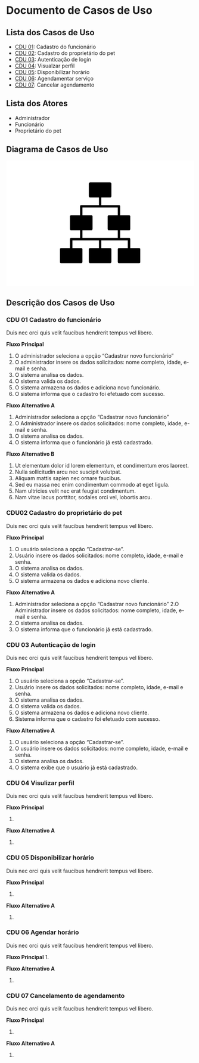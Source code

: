 # Documento de Casos de Uso

## Lista dos Casos de Uso

 - [CDU 01](#CDU-01): Cadastro do funcionário
 - [CDU 02](#CDU-02): Cadastro do proprietário do pet
 - [CDU 03](#CDU-03): Autenticação de login 
 - [CDU 04](#CDU-04): Visualzar perfil
 - [CDU 05](#CDU-05): Disponibilizar horário
 - [CDU 06](#CDU-06): Agendamentar serviço
 - [CDU 07](#CDU-07): Cancelar agendamento

## Lista dos Atores
 
 - Administrador
 - Funcionário
 - Proprietário do pet

## Diagrama de Casos de Uso

![Diagrama de Casos de Uso](diagrama-exemplo.png)

## Descrição dos Casos de Uso

### CDU 01 Cadastro do funcionário

Duis nec orci quis velit faucibus hendrerit tempus vel libero.


**Fluxo Principal**

1. O administrador seleciona a opção “Cadastrar novo funcionário” 
2. O administrador insere os dados solicitados: nome completo, idade, e-mail e senha.
3. O sistema analisa os dados. 
4. O sistema valida os dados. 
5. O sistema armazena os dados e adiciona novo funcionário. 
6. O sistema informa que o cadastro foi efetuado com sucesso. 


**Fluxo Alternativo A**

  1. Administrador seleciona a opção “Cadastrar novo funcionário” 
  2. O Administrador insere os dados solicitados: nome completo, idade, e-mail e senha.
  3. O sistema analisa os dados. 
  4. O sistema informa que o funcionário já está cadastrado. 


**Fluxo Alternativo B**

1. Ut elementum dolor id lorem elementum, et condimentum eros laoreet.
2. Nulla sollicitudin arcu nec suscipit volutpat.
3. Aliquam mattis sapien nec ornare faucibus.
4. Sed eu massa nec enim condimentum commodo at eget ligula.
5. Nam ultricies velit nec erat feugiat condimentum.
6. Nam vitae lacus porttitor, sodales orci vel, lobortis arcu.


### CDU02 Cadastro do proprietário do pet

Duis nec orci quis velit faucibus hendrerit tempus vel libero.

**Fluxo Principal**

1. O usuário seleciona a opção “Cadastrar-se”. 
2. Usuário insere os dados solicitados: nome completo, idade, e-mail e senha. 
3. O sistema analisa os dados. 
4. O sistema valida os dados. 
5. O sistema armazena os dados e adiciona novo cliente. 


**Fluxo Alternativo A**

  1. Administrador seleciona a opção “Cadastrar novo funcionário” 
  2.O Administrador insere os dados solicitados: nome completo, idade, e-mail e senha.
  3. O sistema analisa os dados. 
  4. O sistema informa que o funcionário já está cadastrado. 



### CDU 03 Autenticação de login

Duis nec orci quis velit faucibus hendrerit tempus vel libero.

**Fluxo Principal**

1. O usuário seleciona a opção “Cadastrar-se”. 
2. Usuário insere os dados solicitados: nome completo, idade, e-mail e senha. 
3. O sistema analisa os dados. 
4. O sistema valida os dados. 
5. O sistema armazena os dados e adiciona novo cliente. 
6. Sistema informa que o cadastro foi efetuado com sucesso. 

**Fluxo Alternativo A**

   1. O usuário seleciona a opção “Cadastrar-se”.
   2. O usuário insere os dados solicitados: nome completo, idade, e-mail e senha.
   3. O sistema analisa os dados. 
   4. O sistema exibe que o usuário já está cadastrado.
   
  
 
 ### CDU 04 Visulizar perfil

Duis nec orci quis velit faucibus hendrerit tempus vel libero.

**Fluxo Principal**

1. 
**Fluxo Alternativo A**

   1. 
   
 ### CDU 05 Disponibilizar horário

Duis nec orci quis velit faucibus hendrerit tempus vel libero.

**Fluxo Principal**

1.

**Fluxo Alternativo A**

   1.

 
   
   ### CDU 06 Agendar horário

Duis nec orci quis velit faucibus hendrerit tempus vel libero.

**Fluxo Principal**
 1.

**Fluxo Alternativo A**

   1.
   
   ### CDU 07 Cancelamento de agendamento

Duis nec orci quis velit faucibus hendrerit tempus vel libero.

**Fluxo Principal**

 1.
**Fluxo Alternativo A**

   1.  



